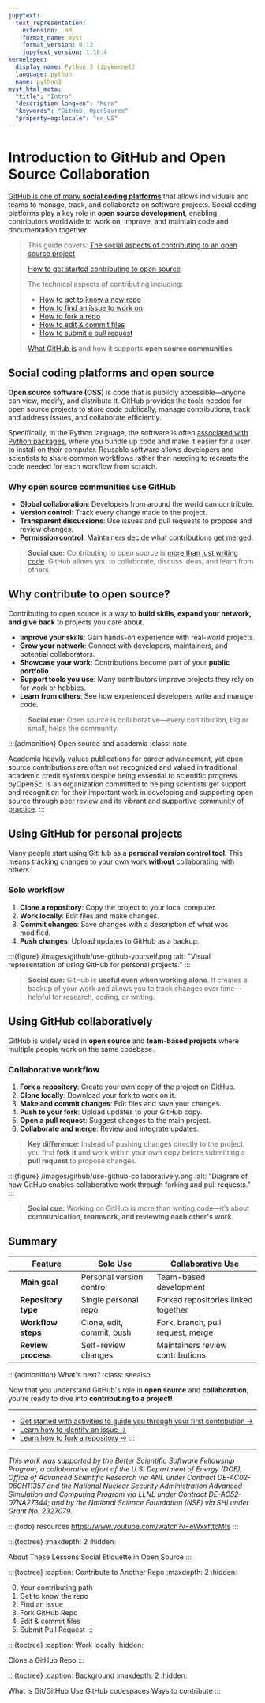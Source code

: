 ```yaml
---
jupytext:
  text_representation:
    extension: .md
    format_name: myst
    format_version: 0.13
    jupytext_version: 1.16.4
kernelspec:
  display_name: Python 3 (ipykernel)
  language: python
  name: python3
myst_html_meta:
  "title": "Intro"
  "description lang=en": "More"
  "keywords": "GitHub, OpenSource"
  "property=og:locale": "en_US"
---
```


# Introduction to GitHub and Open Source Collaboration

[GitHub is one of many **social coding platforms**](what-is-git-github) that allows individuals and teams to manage, track, and collaborate on software projects. Social coding platforms play a key role in **open source development**, enabling contributors worldwide to work on, improve, and maintain code and documentation together.

> This guide covers:
> <i class="fa-solid fa-circle-check" style="color: #81c0aa;"></i> [The social aspects of contributing to an open source project](social-github)
>
> <i class="fa-solid fa-circle-check" style="color: #81c0aa;"></i> [How to get started contributing to open source](pyos-first-contribution)
>
> <i class="fa-solid fa-circle-check" style="color: #81c0aa;"></i> The technical aspects of contributing including:
>
> * [How to get to know a new repo](new-repo)
> * [How to find an issue to work on](identify-github-issue)
> * [How to fork a repo](fork-repository)
> * [How to edit & commit files](pyos-edit-commit-files)
> * [How to submit a pull request](pyos-pull-request)
>
> <i class="fa-solid fa-circle-check" style="color: #81c0aa;"></i> [What GitHub is](what-is-git-github) and how it supports **open source communities**

## Social coding platforms and open source

**Open source software (OSS)** is code that is publicly accessible—anyone can view, modify, and distribute it. GitHub provides the tools needed for open source projects to store code publically, manage contributions, track and address issues, and collaborate efficiently.

Specifically, in the Python language, the software is often [associated with Python packages](https://www.pyopensci.org/python-package-guide/tutorials/intro.html), where you bundle up code and make it easier for a user to install on their computer. Reusable software allows developers and scientists to share common workflows rather than needing to recreate the code needed for each workflow from scratch.

### Why open source communities use GitHub

* **<i class="fa-solid fa-globe" style="color: #81c0aa;"></i> Global collaboration**: Developers from around the world can contribute.
* **<i class="fa-solid fa-code-branch" style="color: #81c0aa;"></i> Version control**: Track every change made to the project.
* **<i class="fa-solid fa-comments" style="color: #81c0aa;"></i> Transparent discussions**: Use issues and pull requests to propose and review changes.
* **<i class="fa-solid fa-shield-halved" style="color: #81c0aa;"></i> Permission control**: Maintainers decide what contributions get merged.

> **<i class="fa-solid fa-handshake-angle" style="color: #81c0aa;"></i> Social cue:**
> Contributing to open source is [more than just writing code](social-github). GitHub allows you to collaborate, discuss ideas, and learn from others.

## Why contribute to open source?

Contributing to open source is a way to **build skills, expand your network, and give back** to projects you care about.

* **Improve your skills**: Gain hands-on experience with real-world projects.
* **Grow your network**: Connect with developers, maintainers, and potential collaborators.
* **Showcase your work**: Contributions become part of your **public portfolio**.
* **Support tools you use**: Many contributors improve projects they rely on for work or hobbies.
* **Learn from others**: See how experienced developers write and manage code.

> **<i class="fa-solid fa-handshake" style="color: #81c0aa;"></i> Social cue:**
> Open source is collaborative—every contribution, big or small, helps the community.

:::{admonition} Open source and academia
:class: note

Academia heavily values publications for career advancement, yet open source contributions are often not recognized and valued in traditional academic credit systems despite being essential to scientific progress. pyOpenSci is an organization committed to helping scientists get support and recognition for their important work in developing and supporting open source through [peer review](https://www.pyopensci.org/about-peer-review/index.html) and its vibrant and supportive [community of practice](https://www.pyopensci.org/our-community/index.html).
:::

## Using GitHub for personal projects

Many people start using GitHub as a **personal version control tool**.
This means tracking changes to your own work **without** collaborating with others.

### Solo workflow

1. **<i class="fa-solid fa-download" style="color: #81c0aa;"></i> Clone a repository**: Copy the project to your local computer.
2. **<i class="fa-solid fa-edit" style="color: #81c0aa;"></i> Work locally**: Edit files and make changes.
3. **<i class="fa-solid fa-save" style="color: #81c0aa;"></i> Commit changes**: Save changes with a description of what was modified.
4. **<i class="fa-solid fa-upload" style="color: #81c0aa;"></i> Push changes**: Upload updates to GitHub as a backup.

:::{figure} /images/github/use-github-yourself.png
:alt: "Visual representation of using GitHub for personal projects."
:::

> **<i class="fa-solid fa-user" style="color: #81c0aa;"></i> Social cue:**
> GitHub is **useful even when working alone**. It creates a backup of your work and
> allows you to track changes over time—helpful for research, coding, or writing.

## Using GitHub collaboratively

GitHub is widely used in **open source** and **team-based projects** where multiple people work on the same codebase.

### Collaborative workflow

1. **<i class="fa-solid fa-code-fork" style="color: #81c0aa;"></i> Fork a repository**: Create your own copy of the project on GitHub.
2. **<i class="fa-solid fa-download" style="color: #81c0aa;"></i> Clone locally**: Download your fork to work on it.
3. **<i class="fa-solid fa-edit" style="color: #81c0aa;"></i> Make and commit changes**: Edit files and save your changes.
4. **<i class="fa-solid fa-upload" style="color: #81c0aa;"></i> Push to your fork**: Upload updates to your GitHub copy.
5. **<i class="fa-solid fa-paper-plane" style="color: #81c0aa;"></i> Open a pull request**: Suggest changes to the main project.
6. **<i class="fa-solid fa-people-arrows" style="color: #81c0aa;"></i> Collaborate and merge**: Review and integrate updates.

> **Key difference:** Instead of pushing changes directly to the project, you first **fork it** and work within your own copy before submitting a **pull request** to propose changes.

:::{figure} /images/github/use-github-collaboratively.png
:alt: "Diagram of how GitHub enables collaborative work through forking and pull requests."
:::

> **<i class="fa-solid fa-users" style="color: #81c0aa;"></i> Social cue:**
> Working on GitHub is more than writing code—it’s about **communication, teamwork, and reviewing each other's work**.

## Summary

| | **Feature**         | **Solo Use**                     | **Collaborative Use**                 |
|-|---------------------|--------------------------------|--------------------------------------|
| | **Main goal**      | Personal version control      | Team-based development              |
| | **Repository type** | Single personal repo         | Forked repositories linked together |
| | **Workflow steps**    | Clone, edit, commit, push    | Fork, branch, pull request, merge   |
| | **Review process** | Self-review changes          | Maintainers review contributions    |

:::{admonition} What's next?
:class: seealso

Now that you understand GitHub's role in **open source** and **collaboration**,
you're ready to dive into **contributing to a project!**

*****

* <i class="fa-brands fa-github-alt"></i> [Get started with activities to guide you through your first contribution →](pyos-first-contribution)
* <i class="fa-brands fa-github-alt"></i> [Learn how to identify an issue →](identify-github-issue)
* <i class="fa-brands fa-github-alt"></i> [Learn how to fork a repository →](fork-repository)
:::

*********

*This work was supported by the Better Scientific Software Fellowship Program, a collaborative effort of the U.S. Department of Energy (DOE), Office of Advanced Scientific Research via ANL under Contract DE-AC02-06CH11357 and the National Nuclear Security Administration Advanced Simulation and Computing Program via LLNL under Contract DE-AC52-07NA27344; and by the National Science Foundation (NSF) via SHI under Grant No. 2327079.*

:::{todo}
resources
<https://www.youtube.com/watch?v=eWxxfttcMts>
:::

:::{toctree}
:maxdepth: 2
:hidden:

About These Lessons  <self>
Social Etiquette in Open Source  <social-open-source>
:::

:::{toctree}
:caption: Contribute to Another Repo
:maxdepth: 2
:hidden:

0. Your contributing path <your-first-contribution>
1. Get to know the repo <get-to-know-repo>
2. Find an issue <identify-issue>
3. Fork GitHub Repo <fork-repo>
4. Edit & commit files <edit-commit-files>
5. Submit Pull Request <pull-request>
:::

:::{toctree}
:caption: Work locally
:hidden:

Clone a GitHub Repo <clone-repo>
:::

:::{toctree}
:caption: Background
:maxdepth: 2
:hidden:

What is Git/GitHub <what-is-git-github>
Use GitHub codespaces <github-codespaces>
Ways to contribute <ways-to-contribute>
:::
